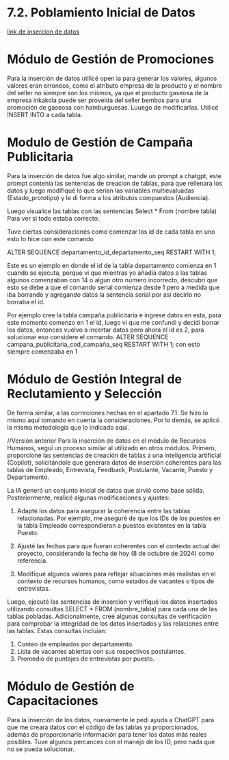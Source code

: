 # 7.2. Poblamiento Inicial de Datos
[link de insercion de datos](insercion_datos.md)

# Módulo de Gestión de Promociones
Para la inserción de datos utilicé open ia para generar los valores, algunos valores eran erroneos, como el atributo empresa de la producto y el nombre del seller no siempre son los mismos, ya que el producto gaseosa de la empresa inkakola puede ser proveida del seller bembos para una promoción de gaseosa con hamburguesas. Luuego de modificarlas. Utilicé INSERT INTO a cada tabla.

# Modulo de Gestión de Campaña Publicitaria 
Para la inserción de datos fue algo similar, mande un prompt a chatgpt, este prompt contenia las sentencias de creacion de tablas, para que rellenara los datos y luego modifiqué lo que serian las variables multievaluadas (Estado_prototipo) y le di forma a los atributos compuestos (Audiencia).

Luego visualice las tablas con las sentencias Select * From (nombre tabla) Para ver si todo estaba correcto. 

Tuve ciertas consideraciones como comenzar los id de cada tabla en uno esto lo hice con este comando 

ALTER SEQUENCE departamento_id_departamento_seq RESTART WITH 1;

Este es un ejemplo en donde el id de la tabla departamento comienza en 1 cuando se ejecuta, porque vi que mientras yo añadia datos a las tablas algunos comenzaban con 14 o algun otro número incorrecto, descubri que esto se debe a que el comando serial comienza desde 1 pero a medida que iba borrando y agregando datos la sentencia serial por asi decirlo no borraba el id.

Por ejemplo cree la tabla campaña publicitaria e ingrese datos en esta, para este momento comenzo en 1 el id, luego vi que me confundi y decidi borrar los datos, entonces vuelvo a incertar datos pero ahora el id es 2, para solucionar eso considere el comando.
ALTER SEQUENCE campana_publicitaria_cod_campaña_seq RESTART WITH 1; con esto siempre comenzaba en 1

# Módulo de Gestión Integral de Reclutamiento y Selección
De forma similar, a las correciones hechas en el apartado 7.1. Se hizo lo mismo aquí tomando en cuenta la consideraciones. Por lo demás, se aplicó la misma metodología que lo indicado aquí.

//Versión anterior
Para la inserción de datos en el módulo de Recursos Humanos, seguí un proceso similar al utilizado en otros módulos.  Primero, proporcioné las sentencias de creación de tablas a una inteligencia artificial (Copilot), solicitándole que generara datos de inserción coherentes para las tablas de Empleado, Entrevista, Feedback, Postulante, Vacante, Puesto y Departamento.

La IA generó un conjunto inicial de datos que sirvió como base sólida. Posteriormente, realicé algunas modificaciones y ajustes:

1. Adapté los datos para asegurar la coherencia entre las tablas relacionadas. Por ejemplo, me aseguré de que los IDs de los puestos en la tabla Empleado correspondieran a puestos existentes en la tabla Puesto.

2. Ajusté las fechas para que fueran coherentes con el contexto actual del proyecto, considerando la fecha de hoy (8 de octubre de 2024) como referencia.

3. Modifiqué algunos valores para reflejar situaciones más realistas en el contexto de recursos humanos, como estados de vacantes o tipos de entrevistas.

Luego, ejecuté las sentencias de inserción y verifiqué los datos insertados utilizando consultas SELECT * FROM (nombre_tabla) para cada una de las tablas pobladas. Adicionalmente, creé algunas consultas de verificación para comprobar la integridad de los datos insertados y las relaciones entre las tablas. Estas consultas incluían:

1. Conteo de empleados por departamento.
2. Lista de vacantes abiertas con sus respectivos postulantes.
3. Promedio de puntajes de entrevistas por puesto.

# Módulo de Gestión de Capacitaciones
Para la inserción de los datos, nuevamente le pedí ayuda a ChatGPT para que me creara datos con el código de las tablas ya proporcionados, además de proporcionarle información para tener los datos más reales posibles. Tuve algunos percances con el manejo de los ID, pero nada que no se pueda solucionar.
